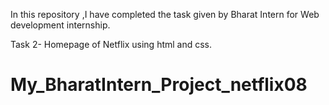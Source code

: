 In this repository ,I have completed the task given by Bharat Intern for Web development internship.

Task 2- Homepage of Netflix using html and css.

# My_BharatIntern_Project_netflix08
